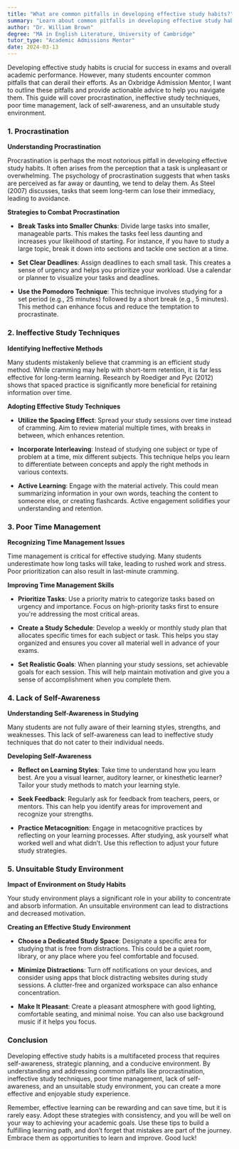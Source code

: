 ```yaml
---
title: "What are common pitfalls in developing effective study habits?"
summary: "Learn about common pitfalls in developing effective study habits, including procrastination, poor time management, and unsuitable study environments."
author: "Dr. William Brown"
degree: "MA in English Literature, University of Cambridge"
tutor_type: "Academic Admissions Mentor"
date: 2024-03-13
---
```


Developing effective study habits is crucial for success in exams and overall academic performance. However, many students encounter common pitfalls that can derail their efforts. As an Oxbridge Admission Mentor, I want to outline these pitfalls and provide actionable advice to help you navigate them. This guide will cover procrastination, ineffective study techniques, poor time management, lack of self-awareness, and an unsuitable study environment.

### 1. Procrastination

**Understanding Procrastination**

Procrastination is perhaps the most notorious pitfall in developing effective study habits. It often arises from the perception that a task is unpleasant or overwhelming. The psychology of procrastination suggests that when tasks are perceived as far away or daunting, we tend to delay them. As Steel (2007) discusses, tasks that seem long-term can lose their immediacy, leading to avoidance.

**Strategies to Combat Procrastination**

- **Break Tasks into Smaller Chunks**: Divide large tasks into smaller, manageable parts. This makes the tasks feel less daunting and increases your likelihood of starting. For instance, if you have to study a large topic, break it down into sections and tackle one section at a time.
  
- **Set Clear Deadlines**: Assign deadlines to each small task. This creates a sense of urgency and helps you prioritize your workload. Use a calendar or planner to visualize your tasks and deadlines.

- **Use the Pomodoro Technique**: This technique involves studying for a set period (e.g., 25 minutes) followed by a short break (e.g., 5 minutes). This method can enhance focus and reduce the temptation to procrastinate.

### 2. Ineffective Study Techniques

**Identifying Ineffective Methods**

Many students mistakenly believe that cramming is an efficient study method. While cramming may help with short-term retention, it is far less effective for long-term learning. Research by Roediger and Pyc (2012) shows that spaced practice is significantly more beneficial for retaining information over time.

**Adopting Effective Study Techniques**

- **Utilize the Spacing Effect**: Spread your study sessions over time instead of cramming. Aim to review material multiple times, with breaks in between, which enhances retention.

- **Incorporate Interleaving**: Instead of studying one subject or type of problem at a time, mix different subjects. This technique helps you learn to differentiate between concepts and apply the right methods in various contexts.

- **Active Learning**: Engage with the material actively. This could mean summarizing information in your own words, teaching the content to someone else, or creating flashcards. Active engagement solidifies your understanding and retention.

### 3. Poor Time Management

**Recognizing Time Management Issues**

Time management is critical for effective studying. Many students underestimate how long tasks will take, leading to rushed work and stress. Poor prioritization can also result in last-minute cramming.

**Improving Time Management Skills**

- **Prioritize Tasks**: Use a priority matrix to categorize tasks based on urgency and importance. Focus on high-priority tasks first to ensure you're addressing the most critical areas.

- **Create a Study Schedule**: Develop a weekly or monthly study plan that allocates specific times for each subject or task. This helps you stay organized and ensures you cover all material well in advance of your exams.

- **Set Realistic Goals**: When planning your study sessions, set achievable goals for each session. This will help maintain motivation and give you a sense of accomplishment when you complete them.

### 4. Lack of Self-Awareness

**Understanding Self-Awareness in Studying**

Many students are not fully aware of their learning styles, strengths, and weaknesses. This lack of self-awareness can lead to ineffective study techniques that do not cater to their individual needs.

**Developing Self-Awareness**

- **Reflect on Learning Styles**: Take time to understand how you learn best. Are you a visual learner, auditory learner, or kinesthetic learner? Tailor your study methods to match your learning style.

- **Seek Feedback**: Regularly ask for feedback from teachers, peers, or mentors. This can help you identify areas for improvement and recognize your strengths.

- **Practice Metacognition**: Engage in metacognitive practices by reflecting on your learning processes. After studying, ask yourself what worked well and what didn’t. Use this reflection to adjust your future study strategies.

### 5. Unsuitable Study Environment

**Impact of Environment on Study Habits**

Your study environment plays a significant role in your ability to concentrate and absorb information. An unsuitable environment can lead to distractions and decreased motivation.

**Creating an Effective Study Environment**

- **Choose a Dedicated Study Space**: Designate a specific area for studying that is free from distractions. This could be a quiet room, library, or any place where you feel comfortable and focused.

- **Minimize Distractions**: Turn off notifications on your devices, and consider using apps that block distracting websites during study sessions. A clutter-free and organized workspace can also enhance concentration.

- **Make It Pleasant**: Create a pleasant atmosphere with good lighting, comfortable seating, and minimal noise. You can also use background music if it helps you focus.

### Conclusion

Developing effective study habits is a multifaceted process that requires self-awareness, strategic planning, and a conducive environment. By understanding and addressing common pitfalls like procrastination, ineffective study techniques, poor time management, lack of self-awareness, and an unsuitable study environment, you can create a more effective and enjoyable study experience.

Remember, effective learning can be rewarding and can save time, but it is rarely easy. Adopt these strategies with consistency, and you will be well on your way to achieving your academic goals. Use these tips to build a fulfilling learning path, and don’t forget that mistakes are part of the journey. Embrace them as opportunities to learn and improve. Good luck!
    